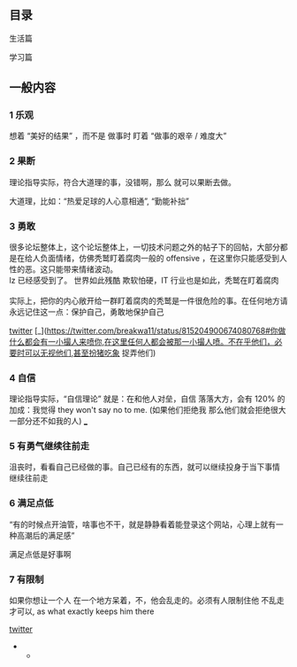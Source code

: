 #

## 目录

生活篇

学习篇

## 一般内容

### 1 乐观

想着 “美好的结果” ，而不是 做事时 盯着 “做事的艰辛 / 难度大”

### 2 果断

理论指导实际，符合大道理的事，没错啊，那么 就可以果断去做。

大道理，比如：“热爱足球的人心意相通”, “勤能补拙”

### 3 勇敢

很多论坛整体上，这个论坛整体上，一切技术问题之外的帖子下的回帖，大部分都是在给人负面情绪，仿佛秃鹫盯着腐肉一般的 offensive ，在这里你只能感受到人性的恶。这只能带来情绪波动。  <br>
lz 已经感受到了。 世界如此残酷 欺软怕硬，IT 行业也是如此，秃鹫在盯着腐肉 <br><br>
实际上，把你的内心敞开给一群盯着腐肉的秃鹫是一件很危险的事。在任何地方请永远记住这一点：保护自己，勇敢地保护自己<br>

[twitter](https://twitter.com/keithboykin/status/822900784144744448#去你妈的) [_](https://twitter.com/breakwa11/status/815204900674080768#你做什么都会有一小撮人来喷你,在这里任何人都会被那一小撮人喷。不在乎他们，必要时可以无视他们,甚至扮猪吃象 捉弄他们) <br>

### 4 自信

理论指导实际，“自信理论” 就是：在和他人对垒，自信 落落大方，会有 120% 的加成：我觉得 they won't say no to me. (如果他们拒绝我 那么他们就会拒绝很大一部分还不如我的人) [_](https://twitter.com/AustralianOpen/status/823848022102552576)

### 5 有勇气继续往前走

沮丧时，看看自己已经做的事。自己已经有的东西，就可以继续投身于当下事情 继续往前走

### 6 满足点低

“有的时候点开油管，啥事也不干，就是静静看着能登录这个网站，心理上就有一种高潮后的满足感”

满足点低是好事啊

### 7 有限制

如果你想让一个人 在一个地方呆着，不，他会乱走的。必须有人限制住他 不乱走 才可以, as what exactly keeps him there

[twitter](https://twitter.com/SouthParkVid/status/821894207887417344)



- -
